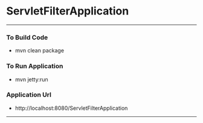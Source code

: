 # ServletFilterApplication

---

### To Build Code 
* mvn clean package 

### To Run Application 
* mvn jetty:run 

### Application Url 
* http://localhost:8080/ServletFilterApplication

---
